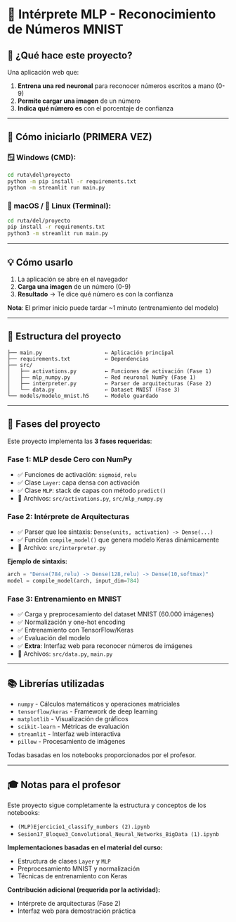 # 🧠 Intérprete MLP - Reconocimiento de Números MNIST

## 📝 ¿Qué hace este proyecto?

Una aplicación web que:
1. **Entrena una red neuronal** para reconocer números escritos a mano (0-9)
2. **Permite cargar una imagen** de un número
3. **Indica qué número es** con el porcentaje de confianza

---

## 🚀 Cómo iniciarlo (PRIMERA VEZ)

### 🪟 Windows (CMD):
```cmd
cd ruta\del\proyecto
python -m pip install -r requirements.txt
python -m streamlit run main.py
```

### 🍎 macOS / 🐧 Linux (Terminal):
```bash
cd ruta/del/proyecto
pip install -r requirements.txt
python3 -m streamlit run main.py
```

---

## 💡 Cómo usarlo

1. La aplicación se abre en el navegador
2. **Carga una imagen** de un número (0-9)
3. **Resultado** → Te dice qué número es con la confianza

**Nota**: El primer inicio puede tardar ~1 minuto (entrenamiento del modelo)

---

## 📁 Estructura del proyecto

```
├── main.py                    ← Aplicación principal
├── requirements.txt           ← Dependencias
├── src/
│   ├── activations.py         ← Funciones de activación (Fase 1)
│   ├── mlp_numpy.py           ← Red neuronal NumPy (Fase 1)
│   ├── interpreter.py         ← Parser de arquitecturas (Fase 2)
│   └── data.py                ← Dataset MNIST (Fase 3)
└── models/modelo_mnist.h5     ← Modelo guardado
```

---

## 🎯 Fases del proyecto

Este proyecto implementa las **3 fases requeridas**:

### **Fase 1: MLP desde Cero con NumPy**
- ✅ Funciones de activación: `sigmoid`, `relu`
- ✅ Clase `Layer`: capa densa con activación
- ✅ Clase `MLP`: stack de capas con método `predict()`
- 📄 Archivos: `src/activations.py`, `src/mlp_numpy.py`

### **Fase 2: Intérprete de Arquitecturas**
- ✅ Parser que lee sintaxis: `Dense(units, activation) -> Dense(...)`
- ✅ Función `compile_model()` que genera modelo Keras dinámicamente
- 📄 Archivo: `src/interpreter.py`

**Ejemplo de sintaxis:**
```python
arch = "Dense(784,relu) -> Dense(128,relu) -> Dense(10,softmax)"
model = compile_model(arch, input_dim=784)
```

### **Fase 3: Entrenamiento en MNIST**
- ✅ Carga y preprocesamiento del dataset MNIST (60.000 imágenes)
- ✅ Normalización y one-hot encoding
- ✅ Entrenamiento con TensorFlow/Keras
- ✅ Evaluación del modelo
- ✅ **Extra**: Interfaz web para reconocer números de imágenes
- 📄 Archivos: `src/data.py`, `main.py`

---

## 📚 Librerías utilizadas

- `numpy` - Cálculos matemáticos y operaciones matriciales
- `tensorflow/keras` - Framework de deep learning
- `matplotlib` - Visualización de gráficos
- `scikit-learn` - Métricas de evaluación
- `streamlit` - Interfaz web interactiva
- `pillow` - Procesamiento de imágenes

Todas basadas en los notebooks proporcionados por el profesor.

---

## 🎓 Notas para el profesor

Este proyecto sigue completamente la estructura y conceptos de los notebooks:
- `(MLP)Ejercicio1_classify_numbers (2).ipynb`
- `Sesion17_Bloque3_Convolutional_Neural_Networks_BigData (1).ipynb`

**Implementaciones basadas en el material del curso:**
- Estructura de clases `Layer` y `MLP` 
- Preprocesamiento MNIST y normalización 
- Técnicas de entrenamiento con Keras 

**Contribución adicional (requerida por la actividad):**
- Intérprete de arquitecturas (Fase 2)
- Interfaz web para demostración práctica
